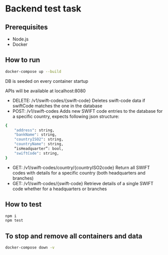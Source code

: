# Backend test task

## Prerequisites
- Node.js
- Docker

## How to run
```bash
docker-compose up --build
```
DB is seeded on every container startup

APIs will be available at localhost:8080
- DELETE:  /v1/swift-codes/{swift-code} Deletes swift-code data if swiftCode matches the one in the database
- POST:  /v1/swift-codes Adds new SWIFT code entries to the database for a specific country, expects following json structure:
```bash
{
    "address": string,
    "bankName": string,
    "countryISO2": string,
    "countryName": string,
    “isHeadquarter”: bool,
    "swiftCode": string,
}

```
- GET:  /v1/swift-codes/country/{countryISO2code} Return all SWIFT codes with details for a specific country (both headquarters and branches)
- GET:  /v1/swift-codes/{swift-code} Retrieve details of a single SWIFT code whether for a headquarters or branches
## How to test
```bash
npm i
npm test
```

## To stop and remove all containers and data
```bash
docker-compose down -v
```
